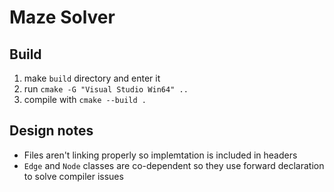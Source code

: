 # Maze Solver

## Build
1. make `build` directory and enter it
2. run `cmake -G "Visual Studio Win64" ..` 
3. compile with `cmake --build .`

## Design notes
- Files aren't linking properly so implemtation is included in headers
- `Edge` and `Node` classes are co-dependent so they use forward declaration to solve compiler issues